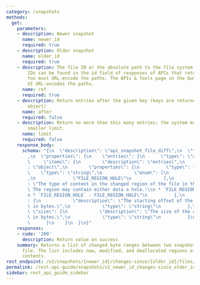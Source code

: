 ```yaml
---
category: /snapshots
methods:
  get:
    parameters:
    - description: Newer snapshot
      name: newer_id
      required: true
    - description: Older snapshot
      name: older_id
      required: true
    - description: The file ID or the absolute path to the file system object. File
        IDs can be found in the id field of responses of APIs that return file attributes.
        You must URL-encode the paths. The APIs & Tools page in the Qumulo Core Web
        UI URL-encodes the paths.
      name: ref
      required: true
    - description: Return entries after the given key (keys are returned in the paging
        object)
      name: after
      required: false
    - description: Return no more than this many entries; the system may choose a
        smaller limit.
      name: limit
      required: false
    response_body:
      schema: "{\n  \"description\": \"api_snapshot_file_diff\",\n  \"type\": \"object\"\
        ,\n  \"properties\": {\n    \"entries\": {\n      \"type\": \"array\",\n \
        \     \"items\": {\n        \"description\": \"entries\",\n        \"type\"\
        : \"object\",\n        \"properties\": {\n          \"type\": {\n        \
        \    \"type\": \"string\",\n            \"enum\": [\n              \"FILE_REGION_DATA\"\
        ,\n              \"FILE_REGION_HOLE\"\n            ],\n            \"description\"\
        : \"The type of content in the changed region of the file in the newer snapshot.\
        \ The region may contain either data a hole.:\\n * `FILE_REGION_DATA` - FILE_REGION_DATA,\\\
        n * `FILE_REGION_HOLE` - FILE_REGION_HOLE\"\n          },\n          \"offset\"\
        : {\n            \"description\": \"The starting offset of the changed region\
        \ in bytes.\",\n            \"type\": \"string\"\n          },\n         \
        \ \"size\": {\n            \"description\": \"The size of the changed region\
        \ in bytes.\",\n            \"type\": \"string\"\n          }\n        }\n\
        \      }\n    }\n  }\n}"
    responses:
    - code: '200'
      description: Return value on success
    summary: Returns a list of changed byte ranges between two snapshots of a regular
      file. The list includes new, modified, and deallocated regions of the file's
      contents.
rest_endpoint: /v2/snapshots/{newer_id}/changes-since/{older_id}/files/{ref}
permalink: /rest-api-guide/snapshots/v2_newer_id_changes-since_older_id_files_ref.html
sidebar: rest_api_guide_sidebar
---
```

